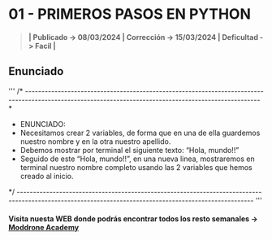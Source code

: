 # 01 - PRIMEROS PASOS EN PYTHON

> #### | Publicado -> 08/03/2024 | Corrección -> 15/03/2024 | Deficultad -> Facil |

## Enunciado
'''
/* ------------------------------------------------------------------------------------------------------------------------------------------------------
*
* ENUNCIADO:
* Necesitamos crear 2 variables, de forma que en una de ella guardemos nuestro nombre y en la otra nuestro apellido.
* Debemos mostrar por terminal el siguiente texto: “Hola, mundo!!”
* Seguido de este “Hola, mundo!!”, en una nueva linea, mostraremos en terminal nuestro nombre completo usando las 2 variables que hemos creado al inicio.

*/ ------------------------------------------------------------------------------------------------------------------------------------------------------
'''

#### Visita nuesta WEB donde podrás encontrar todos los resto semanales -> [Moddrone Academy](https://moddroneacademy.com/index.php/python/)
